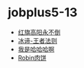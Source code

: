 # jobplus5-13
* [红旗高阳永不倒](https://github.com/hengsun)
* [冰谛-王者法则](https://github.com/zeropy)
* [我是哈哈哈啊](https://github.com/Sogues)
* [Robin肉饼](https://github.com/Dapiguabc)
